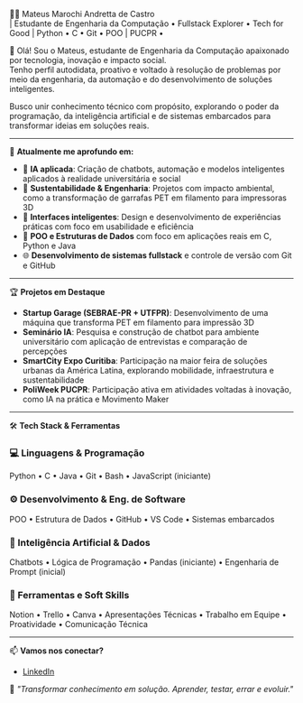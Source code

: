👨‍💻 Mateus Marochi Andretta de Castro  
| Estudante de Engenharia da Computação • Fullstack Explorer • Tech for Good | Python • C • Git • POO | PUCPR •

🚀 Olá! Sou o Mateus, estudante de Engenharia da Computação apaixonado por tecnologia, inovação e impacto social.  
Tenho perfil autodidata, proativo e voltado à resolução de problemas por meio da engenharia, da automação e do desenvolvimento de soluções inteligentes.

Busco unir conhecimento técnico com propósito, explorando o poder da programação, da inteligência artificial e de sistemas embarcados para transformar ideias em soluções reais.

---

🧠 **Atualmente me aprofundo em:**
- 🤖 **IA aplicada**: Criação de chatbots, automação e modelos inteligentes aplicados à realidade universitária e social  
- 🔁 **Sustentabilidade & Engenharia**: Projetos com impacto ambiental, como a transformação de garrafas PET em filamento para impressoras 3D  
- 💬 **Interfaces inteligentes**: Design e desenvolvimento de experiências práticas com foco em usabilidade e eficiência  
- 🧪 **POO e Estruturas de Dados** com foco em aplicações reais em C, Python e Java  
- 🌐 **Desenvolvimento de sistemas fullstack** e controle de versão com Git e GitHub  

---

🏆 **Projetos em Destaque**
- **Startup Garage (SEBRAE-PR + UTFPR)**: Desenvolvimento de uma máquina que transforma PET em filamento para impressão 3D  
- **Seminário IA**: Pesquisa e construção de chatbot para ambiente universitário com aplicação de entrevistas e comparação de percepções  
- **SmartCity Expo Curitiba**: Participação na maior feira de soluções urbanas da América Latina, explorando mobilidade, infraestrutura e sustentabilidade  
- **PoliWeek PUCPR**: Participação ativa em atividades voltadas à inovação, como IA na prática e Movimento Maker

---

🛠️ **Tech Stack & Ferramentas**

### 💻 Linguagens & Programação
Python • C • Java • Git • Bash • JavaScript (iniciante)

### ⚙️ Desenvolvimento & Eng. de Software
POO • Estrutura de Dados • GitHub • VS Code • Sistemas embarcados

### 🤖 Inteligência Artificial & Dados
Chatbots • Lógica de Programação • Pandas (iniciante) • Engenharia de Prompt (inicial)

### 🎯 Ferramentas e Soft Skills
Notion • Trello • Canva • Apresentações Técnicas • Trabalho em Equipe • Proatividade • Comunicação Técnica

---

📫 **Vamos nos conectar?**
- [LinkedIn](https://www.linkedin.com/in/mateus-marochi-andretta-de-castro/)  


🧩 _"Transformar conhecimento em solução. Aprender, testar, errar e evoluir."_  
